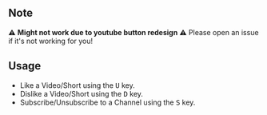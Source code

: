 Note
-
⚠️ **Might not work due to youtube button redesign** ⚠️
Please open an issue if it's not working for you!

Usage
-
* Like a Video/Short using the <kbd>U</kbd> key.
* Dislike a Video/Short using the <kbd>D</kbd> key.
* Subscribe/Unsubscribe to a Channel using the <kbd>S</kbd> key.
